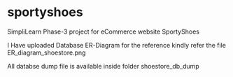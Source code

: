 # sportyshoes
SimpliLearn Phase-3 project for eCommerce website SportyShoes


I Have uploaded Database ER-Diagram for the reference kindly refer the file ER_diagram_shoestore.png

All databse dump file is available inside folder  shoestore_db_dump


